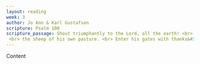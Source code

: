 ```yaml
---
layout: reading
week: 3
author: Jo Ann & Karl Gustafson
scripture: Psalm 100
scripture_passage: Shout triumphantly to the Lord, all the earth! <br> Serve the Lord with celebration! <br> Come before him with shouts of joy! <br> Know that the Lord is God— <br> he made us&#59; we belong to him. <br> We are his people,
 <br> the sheep of his own pasture. <br> Enter his gates with thanks&#59; <br> enter his courtyards with praise! <br> Thank him! Bless his name! <br> Because the Lord is good, <br> his loyal love lasts forever&#59; <br> his faithfulness lasts generation after generation.
---
```


Content
